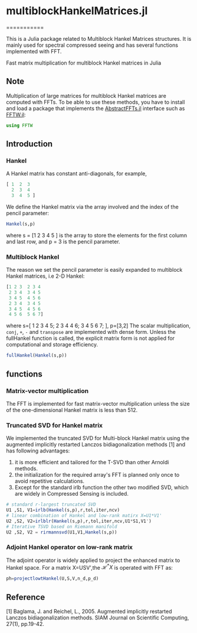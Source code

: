 # multiblockHankelMatrices.jl
===========

This is a Julia package related to Multiblock Hankel Matrices structures. It is mainly used for spectral compressed seeing and has several functions implemented with FFT.

Fast matrix multiplication for multiblock Hankel matrices in Julia

## Note

Multiplication of large matrices for multiblock Hankel matrices
are computed with FFTs.
To be able to use these methods, you have to install and load a package that implements
the [AbstractFFTs.jl](https://github.com/JuliaMath/AbstractFFTs.jl) interface such
as [FFTW.jl](https://github.com/JuliaMath/FFTW.jl):

```julia
using FFTW
```

## Introduction


### Hankel
A Hankel matrix has constant anti-diagonals, for example,
```julia
[ 1  2  3
  2  3  4
  3  4  5 ]
```
We define the Hankel matrix via the array involved and the index of the pencil parameter: 
```julia
Hankel(s,p)
```
where s = [1 2 3 4 5 ] is the array to store the elements for the first column and last row, and p = 3 is the pencil parameter. 

### Multiblock  Hankel 

The reason we set the pencil parameter is easily expanded to multiblock Hankel matrices, i.e 2-D Hankel: 
```julia
[1 2 3  2 3 4
 2 3 4  3 4 5
 3 4 5  4 5 6
 2 3 4  3 4 5 
 3 4 5  4 5 6
 4 5 6  5 6 7]
```
where s=[ 1 2 3 4 5; 2 3 4 4 6; 3 4 5 6 7; ], p=[3,2]
The scalar multiplication, `conj`, `+`, `-` and `transpose` are implemented with dense form. 
Unless the fullHankel function is called, the explicit matrix form is not applied for computational and storage efficiency.
```julia
fullHankel(Hankel(s,p))
```


## functions

### Matrix-vector multiplication 
The FFT is implemented for fast matrix-vector multiplication unless the size of the one-dimensional Hankel matrix is less than 512. 

### Truncated SVD for Hankel matrix
We implemented the truncated SVD for Multi-block Hankel matrix using the augmented implicitly restarted Lanczos bidiagonalization methods [1] and has following advantages: 

1. it is more efficient and tailored for the T-SVD than other Arnoldi methods.
2. the initialization for the required array's FFT is planned only once to avoid repetitive calculations.
3. Except for the standard irlb function the other two modified SVD, which are widely in Compressed Sensing is included.

```julia
# standard r-largest truncated SVD 
U1 ,S1, V1=irlb(Hankel(s,p),r,tol,iter,ncv)
# linear combination of Hankel and low-rank matirx X=U1*V1'
U2 ,S2, V2=irlblr(Hankel(s,p),r,tol,iter,ncv,U1*S1,V1')
# Iterative TSVD based on Riemann manifold
U2 ,S2, V2 = rirmannsvd(U1,V1,Hankel(s,p))

```





### Adjoint Hankel operator  on low-rank matrix 

The adjoint operator is widely applied to project the enhanced matrix to Hankel space. 
For a matrix X=USV',the $\mathcal{H}^* X$ is operated with FFT as:

```julia
ph=projectlowtHankel(U,S,V,n_d,p_d)
```





## Reference 
[1] Baglama, J. and Reichel, L., 2005. Augmented implicitly restarted Lanczos bidiagonalization methods. SIAM Journal on Scientific Computing, 27(1), pp.19-42.
